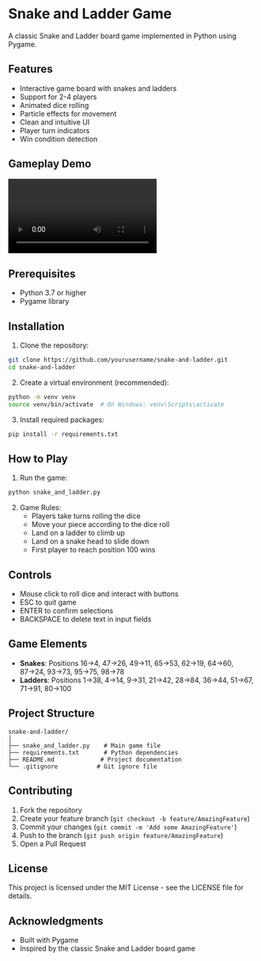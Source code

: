 # Snake and Ladder Game

A classic Snake and Ladder board game implemented in Python using Pygame.

## Features

- Interactive game board with snakes and ladders
- Support for 2-4 players
- Animated dice rolling
- Particle effects for movement
- Clean and intuitive UI
- Player turn indicators
- Win condition detection

## Gameplay Demo

<video src="Untitled video - Made with Clipchamp (1).mp4" controls title="Gameplay Demo"></video>

## Prerequisites

- Python 3.7 or higher
- Pygame library

## Installation

1. Clone the repository:
```bash
git clone https://github.com/yourusername/snake-and-ladder.git
cd snake-and-ladder
```

2. Create a virtual environment (recommended):
```bash
python -m venv venv
source venv/bin/activate  # On Windows: venv\Scripts\activate
```

3. Install required packages:
```bash
pip install -r requirements.txt
```

## How to Play

1. Run the game:
```bash
python snake_and_ladder.py
```

2. Game Rules:
   - Players take turns rolling the dice
   - Move your piece according to the dice roll
   - Land on a ladder to climb up
   - Land on a snake head to slide down
   - First player to reach position 100 wins

## Controls

- Mouse click to roll dice and interact with buttons
- ESC to quit game
- ENTER to confirm selections
- BACKSPACE to delete text in input fields

## Game Elements

- **Snakes**: Positions 16→4, 47→26, 49→11, 65→53, 62→19, 64→60, 87→24, 93→73, 95→75, 98→78
- **Ladders**: Positions 1→38, 4→14, 9→31, 21→42, 28→84, 36→44, 51→67, 71→91, 80→100

## Project Structure

```
snake-and-ladder/
│
├── snake_and_ladder.py    # Main game file
├── requirements.txt       # Python dependencies
├── README.md             # Project documentation
└── .gitignore           # Git ignore file
```

## Contributing

1. Fork the repository
2. Create your feature branch (`git checkout -b feature/AmazingFeature`)
3. Commit your changes (`git commit -m 'Add some AmazingFeature'`)
4. Push to the branch (`git push origin feature/AmazingFeature`)
5. Open a Pull Request

## License

This project is licensed under the MIT License - see the LICENSE file for details.

## Acknowledgments

- Built with Pygame
- Inspired by the classic Snake and Ladder board game